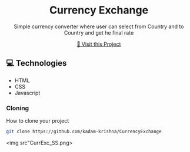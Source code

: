                      
<h1 align="center" style="font-weight: bold;">Currency Exchange </h1>


<p align="center">Simple currency converter where user can select from Country and to Country and get he final rate</p>


<p align="center">
<a href="https://currency-exchange-omega-bay.vercel.app/">📱 Visit this Project</a>
</p>
 
<h2 id="technologies">💻 Technologies</h2>

- HTML
- CSS
- Javascript
 
<h3>Cloning</h3>

How to clone your project

```bash
git clone https://github.com/kadam-krishna/CurrencyExchange
```

<img src"CurrExc_SS.png></img>
